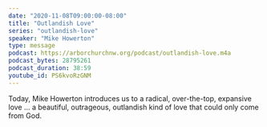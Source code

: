```yaml
---
date: "2020-11-08T09:00:00-08:00"
title: "Outlandish Love"
series: "outlandish-love"
speaker: "Mike Howerton"
type: message
podcast: https://arborchurchnw.org/podcast/outlandish-love.m4a
podcast_bytes: 28795261
podcast_duration: 38:59
youtube_id: PS6kvoRzGNM
---
```


Today, Mike Howerton introduces us to a radical, over-the-top, expansive love ... a beautiful, outrageous, outlandish kind of love that could only come from God.
